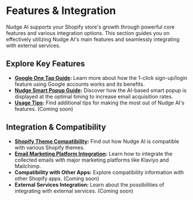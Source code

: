 # Features & Integration

Nudge AI supports your Shopify store's growth through powerful core features and various integration options. This section guides you on effectively utilizing Nudge AI's main features and seamlessly integrating with external services.

## Explore Key Features

- **[Google One Tap Guide](../google-one-tap/index.md):** Learn more about how the 1-click sign-up/login feature using Google accounts works and its benefits.
- **[Nudge Smart Popup Guide](../smart-popup/):** Discover how the AI-based smart popup is displayed at the optimal timing to increase email acquisition rates.
- **[Usage Tips](../usage-tips/index.md):** Find additional tips for making the most out of Nudge AI's features. (Coming soon)

## Integration & Compatibility

- **[Shopify Theme Compatibility](../theme-compatibility/index.md):** Find out how Nudge AI is compatible with various Shopify themes.
- **[Email Marketing Platform Integration](../email-marketing/index.md):** Learn how to integrate the collected emails with major marketing platforms like Klaviyo and Mailchimp.
- **Compatibility with Other Apps:** Explore compatibility information with other Shopify apps. (Coming soon)
- **External Services Integration:** Learn about the possibilities of integrating with external services. (Coming soon)

